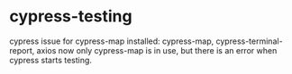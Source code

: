 # cypress-testing
cypress issue for cypress-map
installed: cypress-map, cypress-terminal-report, axios
now only cypress-map is in use, but there is an error when cypress starts testing.
